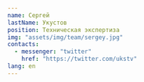 ```yaml
---
name: Сергей
lastName: Укустов
position: Техническая экспертиза
img: "assets/img/team/sergey.jpg"
contacts:
  - messenger: "twitter"
    href: "https://twitter.com/ukstv"
lang: en
---
```

